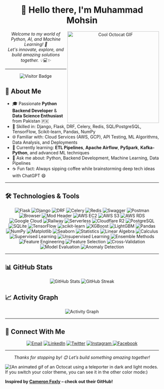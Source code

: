 <!--
README.md for Muhammad Mohsin (Volcann)
Enhanced with cool visuals: GIF, badges, visitor counter, GitHub stats, streaks, activity graph
-->

<h1 align="center">👋 Hello there, I'm <b>Muhammad Mohsin</b></h1>

<p align="center">
  <img align="right" width="300px" src="https://octodex.github.com/images/daftpunktocat-guy.gif" alt="Cool Octocat GIF"/>
  <i>Welcome to my world of Python, AI, and Machine Learning! 🚀</i>
  <br>
  <i>Let's innovate, explore, and build amazing solutions together. 💡💻✨</i>
</p>

---

<p align="center">
  <img src="https://api.visitorbadge.io/api/visitors?path=https://github.com/Volcann&label=VISITORS&labelColor=%23000&countColor=%230A0209" alt="Visitor Badge"/>
</p>

## 🔹 About Me

- 🎓 Passionate **Python Backend Developer** & **Data Science Enthusiast** from Pakistan 🇵🇰  
- 🚀 Skilled in: Django, Flask, DRF, Celery, Redis, SQL/PostgreSQL, TensorFlow, Scikit-learn, Pandas, NumPy  
- 🌐 Familiar with: Cloud Services (AWS, GCP), API Testing, ML Algorithms, Data Analysis, and Deployments  
- 🌱 Currently learning: **ETL Pipelines**, **Apache Airflow**, **PySpark**, **Kafka-Python**, and advanced ML techniques  
- 💬 Ask me about: Python, Backend Development, Machine Learning, Data Pipelines  
- ☕️ Fun fact: Always sipping coffee while brainstorming deep tech ideas with ChatGPT 😄  

---

## 🛠️ Technologies & Tools

<p align="center">
  <img src="https://img.shields.io/badge/Flask-000000?style=for-the-badge&logo=flask&logoColor=white" alt="Flask" />
  <img src="https://img.shields.io/badge/Django-092E20?style=for-the-badge&logo=django&logoColor=green" alt="Django" />
  <img src="https://img.shields.io/badge/Django%20REST%20Framework-092E20?style=for-the-badge&logo=django&logoColor=green" alt="DRF" />
  <img src="https://img.shields.io/badge/Celery-3800B0?style=for-the-badge&logo=celery&logoColor=white" alt="Celery" />
  <img src="https://img.shields.io/badge/Redis-DC382D?style=for-the-badge&logo=redis&logoColor=white" alt="Redis" />
  <img src="https://img.shields.io/badge/Swagger-85EA2D?style=for-the-badge&logo=swagger&logoColor=white" alt="Swagger" />
  <img src="https://img.shields.io/badge/Postman-FF6C37?style=for-the-badge&logo=postman&logoColor=white" alt="Postman" />
  <img src="https://img.shields.io/badge/Browser-333333?style=for-the-badge&logo=google-chrome&logoColor=white" alt="Browser" />
  <img src="https://img.shields.io/badge/ModHeader-000000?style=for-the-badge&logo=modheader&logoColor=white" alt="Mod Header" />
  <img src="https://img.shields.io/badge/AWS%20EC2-FF9900?style=for-the-badge&logo=amazon-aws&logoColor=white" alt="AWS EC2" />
  <img src="https://img.shields.io/badge/AWS%20S3-569A31?style=for-the-badge&logo=amazon-aws&logoColor=white" alt="AWS S3" />
  <img src="https://img.shields.io/badge/AWS%20RDS-527FFF?style=for-the-badge&logo=amazon-aws&logoColor=white" alt="AWS RDS" />
  <img src="https://img.shields.io/badge/Google%20Cloud-4285F4?style=for-the-badge&logo=google-cloud&logoColor=white" alt="Google Cloud" />
  <img src="https://img.shields.io/badge/Railway-000000?style=for-the-badge&logo=railway&logoColor=white" alt="Railway" />
  <img src="https://img.shields.io/badge/Serverless-000000?style=for-the-badge&logo=serverless&logoColor=white" alt="Serverless" />
  <img src="https://img.shields.io/badge/Cloudflare%20R2-F38020?style=for-the-badge&logo=cloudflare&logoColor=white" alt="Cloudflare R2" />
  <img src="https://img.shields.io/badge/PostgreSQL-316192?style=for-the-badge&logo=postgresql&logoColor=white" alt="PostgreSQL" />
  <img src="https://img.shields.io/badge/SQLite-07405E?style=for-the-badge&logo=sqlite&logoColor=white" alt="SQLite" />
  <img src="https://img.shields.io/badge/TensorFlow-FF6F00?style=for-the-badge&logo=tensorflow&logoColor=white" alt="TensorFlow" />
  <img src="https://img.shields.io/badge/scikit-learn-F7931E?style=for-the-badge&logo=scikit-learn&logoColor=white" alt="scikit-learn" />
  <img src="https://img.shields.io/badge/XGBoost-FF9900?style=for-the-badge&logo=xgboost&logoColor=white" alt="XGBoost" />
  <img src="https://img.shields.io/badge/LightGBM-00ADEF?style=for-the-badge&logo=lightgbm&logoColor=white" alt="LightGBM" />
  <img src="https://img.shields.io/badge/Pandas-150458?style=for-the-badge&logo=pandas&logoColor=white" alt="Pandas" />
  <img src="https://img.shields.io/badge/NumPy-013243?style=for-the-badge&logo=numpy&logoColor=white" alt="NumPy" />
  <img src="https://img.shields.io/badge/Matplotlib-11557C?style=for-the-badge&logo=matplotlib&logoColor=white" alt="Matplotlib" />
  <img src="https://img.shields.io/badge/Seaborn-252A3A?style=for-the-badge&logo=seaborn&logoColor=white" alt="Seaborn" />
  <img src="https://img.shields.io/badge/Statistics-000000?style=for-the-badge&logo=graph&logoColor=white" alt="Statistics" />
  <img src="https://img.shields.io/badge/Linear%20Algebra-000000?style=for-the-badge&logo=math&logoColor=white" alt="Linear Algebra" />
  <img src="https://img.shields.io/badge/Calculus-000000?style=for-the-badge&logo=math&logoColor=white" alt="Calculus" />
  <img src="https://img.shields.io/badge/Supervised%20Learning-000000?style=for-the-badge&logo=machine-learning&logoColor=white" alt="Supervised Learning" />
  <img src="https://img.shields.io/badge/Unsupervised%20Learning-000000?style=for-the-badge&logo=machine-learning&logoColor=white" alt="Unsupervised Learning" />
  <img src="https://img.shields.io/badge/Ensemble%20Methods-000000?style=for-the-badge&logo=machine-learning&logoColor=white" alt="Ensemble Methods" />
  <img src="https://img.shields.io/badge/Feature%20Engineering-000000?style=for-the-badge&logo=machine-learning&logoColor=white" alt="Feature Engineering" />
  <img src="https://img.shields.io/badge/Feature%20Selection-000000?style=for-the-badge&logo=machine-learning&logoColor=white" alt="Feature Selection" />
  <img src="https://img.shields.io/badge/Cross-Validation-000000?style=for-the-badge&logo=machine-learning&logoColor=white" alt="Cross-Validation" />
  <img src="https://img.shields.io/badge/Model%20Evaluation-000000?style=for-the-badge&logo=machine-learning&logoColor=white" alt="Model Evaluation" />
  <img src="https://img.shields.io/badge/Anomaly%20Detection-000000?style=for-the-badge&logo=machine-learning&logoColor=white" alt="Anomaly Detection" />
</p>

---

## 📊 GitHub Stats

<p align="center">
  <img src="https://github-readme-stats.vercel.app/api?username=Volcann&theme=github-dark&hide_border=true&show_icons=true" alt="GitHub Stats" />
  <img src="https://github-readme-streak-stats.herokuapp.com/?user=Volcann&theme=github-dark&hide_border=true" alt="GitHub Streak" />
</p>

## 📈 Activity Graph

<p align="center">
  <img src="https://github-readme-activity-graph.vercel.app/graph?username=Volcann&bg_color=0d1117&color=f0f0f0&line=38d252&point=ffffff&area=true&hide_border=true" alt="Activity Graph" />
</p>

---

## 🔗 Connect With Me

<p align="center">
  <a href="mailto:mohsinmuhammad823@gmail.com"><img src="https://img.shields.io/badge/Email-@mohsinmuhammad823-c14438?style=for-the-badge&logo=gmail&logoColor=white" alt="Email" /></a>
  <a href="https://www.linkedin.com/in/volcann/"><img src="https://img.shields.io/badge/LinkedIn-0A66C2?style=for-the-badge&logo=linkedin&logoColor=white" alt="LinkedIn" /></a>
  <a href="https://twitter.com/volcann_"><img src="https://img.shields.io/badge/Twitter-1DA1F2?style=for-the-badge&logo=twitter&logoColor=white" alt="Twitter" /></a>
  <a href="https://www.instagram.com/me_volcani/" target="_blank">
    <img src="https://img.shields.io/badge/Instagram-E4405F?style=for-the-badge&logo=instagram&logoColor=white" alt="Instagram" />
  </a>
  <a href="https://www.facebook.com/profile.php?id=100038076616979" target="_blank">
    <img src="https://img.shields.io/badge/Facebook-1877F2?style=for-the-badge&logo=facebook&logoColor=white" alt="Facebook" />
  </a>
</p>

---

<p align="center">
  <i>Thanks for stopping by! 😊 Let’s build something amazing together!</i>
</p>

<picture>
  <source media="(prefers-color-scheme: dark)" srcset="https://user-images.githubusercontent.com/19292210/199123129-b9c2437d-4e6d-4f1c-a7ea-d9a91babb41d.gif">
  <source media="(prefers-color-scheme: light)" srcset="https://user-images.githubusercontent.com/19292210/88347096-c067a980-ccfe-11ea-8a06-bdaf552fee06.gif">
  <img alt="[An animated gif of an Octocat using a teleporter in dark and light modes. If you switch your color theme, you can see it in the other color mode:)" src="https://user-images.githubusercontent.com/25423296/163456779-a8556205-d0a5-45e2-ac17-42d089e3c3f8.png](https://user-images.githubusercontent.com/19292210/88347096-c067a980-ccfe-11ea-8a06-bdaf552fee06.gif)">
</picture>

**Inspired by [Cameron Foxly](https://github.com/CameronFoxly) – check out their GitHub!**
